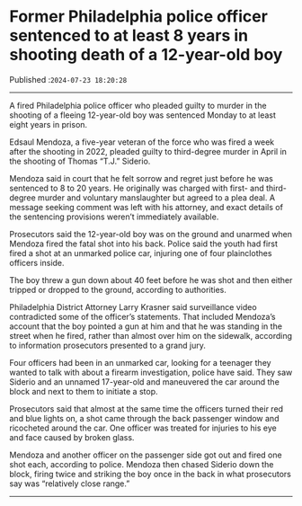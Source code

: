 # Former Philadelphia police officer sentenced to at least 8 years in shooting death of a 12-year-old boy

Published :`2024-07-23 18:20:28`

---

A fired Philadelphia police officer who pleaded guilty to murder in the shooting of a fleeing 12-year-old boy was sentenced Monday to at least eight years in prison.

Edsaul Mendoza, a five-year veteran of the force who was fired a week after the shooting in 2022, pleaded guilty to third-degree murder in April in the shooting of Thomas “T.J.” Siderio.

Mendoza said in court that he felt sorrow and regret just before he was sentenced to 8 to 20 years. He originally was charged with first- and third-degree murder and voluntary manslaughter but agreed to a plea deal. A message seeking comment was left with his attorney, and exact details of the sentencing provisions weren’t immediately available.

Prosecutors said the 12-year-old boy was on the ground and unarmed when Mendoza fired the fatal shot into his back. Police said the youth had first fired a shot at an unmarked police car, injuring one of four plainclothes officers inside.

The boy threw a gun down about 40 feet before he was shot and then either tripped or dropped to the ground, according to authorities.

Philadelphia District Attorney Larry Krasner said surveillance video contradicted some of the officer’s statements. That included Mendoza’s account that the boy pointed a gun at him and that he was standing in the street when he fired, rather than almost over him on the sidewalk, according to information prosecutors presented to a grand jury.

Four officers had been in an unmarked car, looking for a teenager they wanted to talk with about a firearm investigation, police have said. They saw Siderio and an unnamed 17-year-old and maneuvered the car around the block and next to them to initiate a stop.

Prosecutors said that almost at the same time the officers turned their red and blue lights on, a shot came through the back passenger window and ricocheted around the car. One officer was treated for injuries to his eye and face caused by broken glass.

Mendoza and another officer on the passenger side got out and fired one shot each, according to police. Mendoza then chased Siderio down the block, firing twice and striking the boy once in the back in what prosecutors say was “relatively close range.”

---

